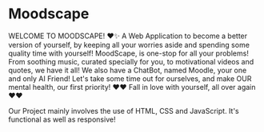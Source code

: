 # Moodscape
WELCOME TO MOODSCAPE! ❤️✨
A Web Application to become a better version of yourself, by keeping all your worries aside and spending some quality time with yourself! MoodScape, is one-stop for all your problems! From soothing music, curated specially for you, to motivational videos and quotes, we have it all! We also have a ChatBot, named Moodle, your one and only AI Friend! Let's take some time out for ourselves, and make OUR mental health, our first priority! ❤️❤ Fall in love with yourself, all over again ❤️❤️

Our Project mainly involves the use of HTML, CSS and JavaScript. It's functional as well as responsive!
